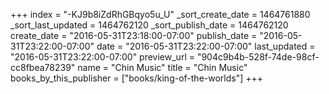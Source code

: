 +++
index = "-KJ9b8iZdRhGBqyo5u_U"
_sort_create_date = 1464761880
_sort_last_updated = 1464762120
_sort_publish_date = 1464762120
create_date = "2016-05-31T23:18:00-07:00"
publish_date = "2016-05-31T23:22:00-07:00"
date = "2016-05-31T23:22:00-07:00"
last_updated = "2016-05-31T23:22:00-07:00"
preview_url = "904c9b4b-528f-74de-98cf-cc8fbea78239"
name = "Chin Music"
title = "Chin Music"
books_by_this_publisher = ["books/king-of-the-worlds"]
+++
